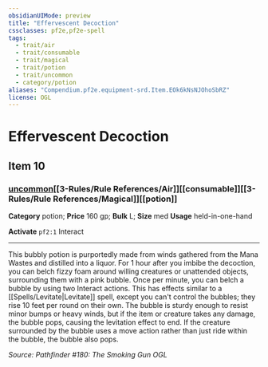 ```yaml
---
obsidianUIMode: preview
title: "Effervescent Decoction"
cssclasses: pf2e,pf2e-spell
tags:
  - trait/air
  - trait/consumable
  - trait/magical
  - trait/potion
  - trait/uncommon
  - category/potion
aliases: "Compendium.pf2e.equipment-srd.Item.EOk6kNsNJOhoSbRZ"
license: OGL
---
```

# Effervescent Decoction
## Item 10
### [uncommon](uncommon.md "Uncommon Rarity Trait")[[3-Rules/Rule References/Air]][[consumable]][[3-Rules/Rule References/Magical]][[potion]]

**Category** potion; 
**Price** 160 gp; 
**Bulk** L; **Size** med
**Usage** held-in-one-hand

**Activate** `pf2:1` Interact

* * *

This bubbly potion is purportedly made from winds gathered from the Mana Wastes and distilled into a liquor. For 1 hour after you imbibe the decoction, you can belch fizzy foam around willing creatures or unattended objects, surrounding them with a pink bubble. Once per minute, you can belch a bubble by using two Interact actions. This has effects similar to a [[Spells/Levitate|Levitate]] spell, except you can't control the bubbles; they rise 10 feet per round on their own. The bubble is sturdy enough to resist minor bumps or heavy winds, but if the item or creature takes any damage, the bubble pops, causing the levitation effect to end. If the creature surrounded by the bubble uses a move action rather than just ride within the bubble, the bubble also pops.

*Source: Pathfinder #180: The Smoking Gun*
*OGL*